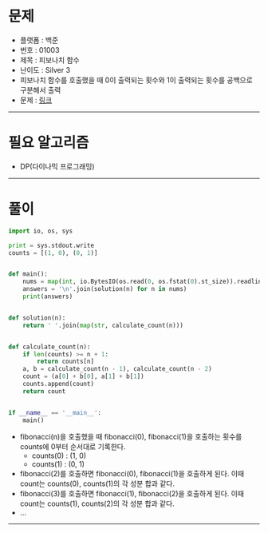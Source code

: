 # 문제
- 플랫폼 : 백준
- 번호 : 01003
- 제목 : 피보나치 함수
- 난이도 : Silver 3
- 피보나치 함수를 호출했을 때 0이 출력되는 횟수와 1이 출력되는 횟수를 공백으로 구분해서 출력
- 문제 : <a href="https://www.acmicpc.net/problem/1003" target="_blank">링크</a>

---

# 필요 알고리즘
- DP(다이나믹 프로그래밍)

---

# 풀이
```python
import io, os, sys

print = sys.stdout.write
counts = [(1, 0), (0, 1)]


def main():
    nums = map(int, io.BytesIO(os.read(0, os.fstat(0).st_size)).readlines()[1:])
    answers = '\n'.join(solution(n) for n in nums)
    print(answers)


def solution(n):
    return ' '.join(map(str, calculate_count(n)))


def calculate_count(n):
    if len(counts) >= n + 1:
        return counts[n]
    a, b = calculate_count(n - 1), calculate_count(n - 2)
    count = (a[0] + b[0], a[1] + b[1])
    counts.append(count)
    return count


if __name__ == '__main__':
    main()
```
- fibonacci(n)을 호출했을 때 fibonacci(0), fibonacci(1)을 호출하는 횟수를 counts에 0부터 순서대로 기록한다.
  - counts(0) : (1, 0)
  - counts(1) : (0, 1)
- fibonacci(2)를 호출하면 fibonacci(0), fibonacci(1)을 호출하게 된다. 이때 count는 counts(0), counts(1)의 각 성분 합과 같다.
- fibonacci(3)를 호출하면 fibonacci(1), fibonacci(2)을 호출하게 된다. 이때 count는 counts(1), counts(2)의 각 성분 합과 같다.
- ...


---
